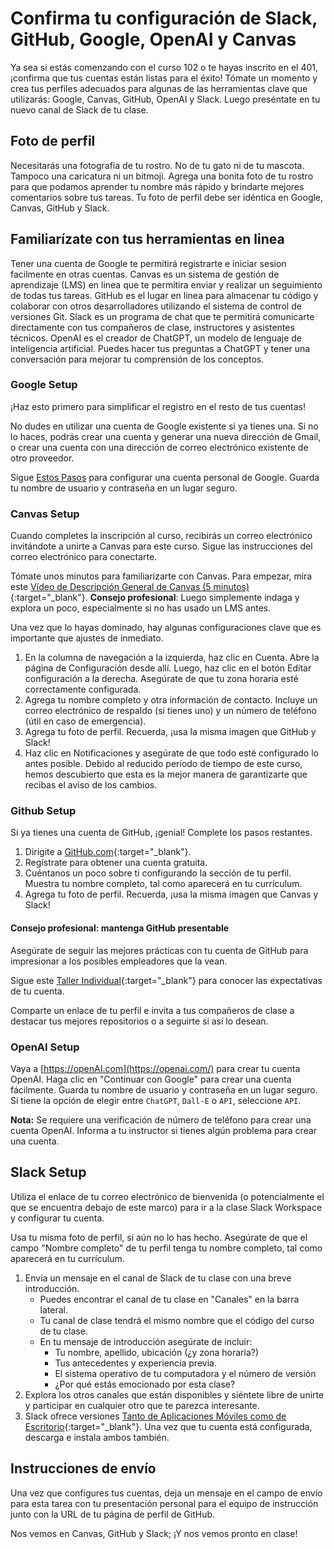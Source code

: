 # Confirma tu configuración de Slack, GitHub, Google, OpenAI y Canvas

Ya sea si estás comenzando con el curso 102 o te hayas inscrito en el 401,¡confirma que tus cuentas están listas para el éxito! Tómate un momento y crea tus perfiles adecuados para algunas de las herramientas clave que utilizarás: Google, Canvas, GitHub, OpenAI y Slack. Luego preséntate en tu nuevo canal de Slack de tu clase.

## Foto de perfil

Necesitarás una fotografía de tu rostro. No de tu gato ni de tu mascota. Tampoco una caricatura ni un bitmoji. Agrega una bonita foto de tu rostro para que podamos aprender tu nombre más rápido y brindarte mejores comentarios sobre tus tareas. Tu foto de perfil debe ser idéntica en Google, Canvas, GitHub y Slack.

## Familiarízate con tus herramientas en linea

Tener una cuenta de Google te permitirá registrarte e iniciar sesion facilmente en otras cuentas.
Canvas es un sistema de gestión de aprendizaje (LMS) en linea que te permitira enviar y realizar un seguimiento de todas tus tareas.
GitHub es el lugar en linea para almacenar tu código y colaborar con otros desarrolladores utilizando el sistema de control de versiones Git.
Slack es un  programa de chat que te permitirá comunicarte directamente con tus compañeros de clase, instructores y asistentes técnicos.
OpenAI es el creador de ChatGPT, un modelo de lenguaje de inteligencia artificial. Puedes hacer tus preguntas a ChatGPT y tener una conversación para mejorar tu comprensión de los conceptos.

### Google Setup

¡Haz esto primero para simplificar el registro en el resto de tus cuentas!

No dudes en utilizar una cuenta de Google existente si ya tienes una. Si no lo haces, podrás crear una cuenta y generar una nueva dirección de Gmail, o crear una cuenta con una dirección de correo electrónico existente de otro proveedor.


Sigue [Estos Pasos](https://support.google.com/accounts/answer/27441) para configurar una cuenta personal de Google. Guarda tu nombre de usuario y contraseña en un lugar seguro.

### Canvas Setup

Cuando completes la inscripción al curso, recibirás un correo electrónico invitándote a unirte a Canvas para este curso. Sigue las instrucciones del correo electrónico para conectarte.

Tómate unos minutos para familiarizarte con Canvas. Para empezar, mira este [Vídeo de Descripción General de Canvas (5 minutos)](https://youtu.be/bZ_z8f2Q_EI){:target="_blank"}. 
**Consejo profesional**: Luego simplemente indaga y explora un poco, especialmente si no has usado un LMS antes.

Una vez que lo hayas dominado, hay algunas configuraciones clave que es importante que ajustes de inmediato.


1. En la columna de navegación a la izquierda, haz clic en Cuenta. Abre la página de Configuración desde allí. Luego, haz clic en el botón Editar configuración a la derecha. Asegúrate de que tu zona horaria esté correctamente configurada.
1. Agrega tu nombre completo y otra información de contacto. Incluye un correo electrónico de respaldo (si tienes uno) y un número de teléfono (útil en caso de emergencia).
1. Agrega tu foto de perfil. Recuerda, ¡usa la misma imagen que GitHub y Slack!
1. Haz clic en Notificaciones y asegúrate de que todo esté configurado lo antes posible. Debido al reducido período de tiempo de este curso, hemos descubierto que esta es la mejor manera de garantizarte que recibas el aviso de los cambios.

### Github Setup

Si ya tienes una cuenta de GitHub, ¡genial! Complete los pasos restantes.

1. Dirigite a [GitHub.com](https://github.com){:target="_blank"}.
1. Regístrate para obtener una cuenta gratuita.
1. Cuéntanos un poco sobre ti configurando la sección de tu perfil. Muestra tu nombre completo, tal como aparecerá en tu currículum.
1. Agrega tu foto de perfil. Recuerda, ¡usa la misma imagen que Canvas y Slack!

#### Consejo profesional: mantenga GitHub presentable

Asegúrate de seguir las mejores prácticas con tu cuenta de GitHub para impresionar a los posibles empleadores que la vean.


Sigue este [Taller Individual](https://docs.google.com/presentation/d/1WcsrMvSdZe3XyshQ_z_O8A-tPwbUmiBUv_gT8hOPX50/edit#slide=id.g2bbea01bd4_0_233){:target="_blank"} para conocer las expectativas de tu cuenta.

Comparte un enlace de tu perfil e invita a tus compañeros de clase a destacar tus mejores repositorios o a seguirte si así lo desean.

### OpenAI Setup


Vaya a [https://openAI.com](https://openai.com/) para crear tu cuenta OpenAI. Haga clic en "Continuar con Google" para crear una cuenta fácilmente. Guarda tu nombre de usuario y contraseña en un lugar seguro. Si tiene la opción de elegir entre `ChatGPT`, `Dall-E` o `API`, seleccione `API`.

**Nota:** Se requiere una verificación de número de teléfono para crear una cuenta OpenAI. Informa a tu instructor si tienes algún problema para crear una cuenta.

## Slack Setup

Utiliza el enlace de tu correo electrónico de bienvenida (o potencialmente el que se encuentra debajo de este marco) para ir a la clase Slack Workspace y configurar tu cuenta.

Usa tu misma foto de perfil, si aún no lo has hecho. Asegúrate de que el campo "Nombre completo" de tu perfil tenga tu nombre completo, tal como aparecerá en tu currículum.


1. Envía un mensaje en el canal de Slack de tu clase con una breve introducción.
     - Puedes encontrar el canal de tu clase en "Canales" en la barra lateral.
     - Tu canal de clase tendrá el mismo nombre que el código del curso de tu clase.
     - En tu mensaje de introducción asegúrate de incluir:
       - Tu nombre, apellido, ubicación (¿y zona horaria?)
       - Tus antecedentes y experiencia previa.
       - El sistema operativo de tu computadora y el número de versión
       - ¿Por qué estás emocionado por esta clase?
1. Explora los otros canales que están disponibles y siéntete libre de unirte y participar en cualquier otro que te parezca interesante.
1. Slack ofrece versiones [Tanto de Aplicaciones Móviles como de Escritorio](https://slack.com/downloads){:target="_blank"}. Una vez que tu cuenta está configurada, descarga e instala ambos también.

## Instrucciones de envío

Una vez que configures tus cuentas, deja un mensaje en el campo de envío para esta tarea con tu presentación personal para el equipo de instrucción junto con la URL de tu página de perfil de GitHub.

Nos vemos en Canvas, GitHub y Slack; ¡Y nos vemos pronto en clase!

